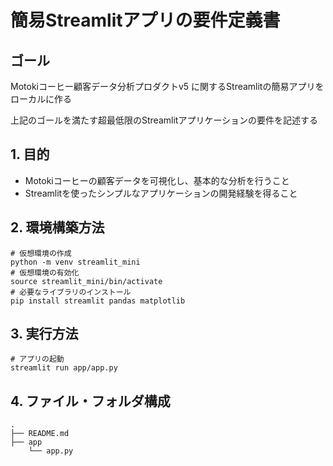 # 簡易Streamlitアプリの要件定義書

## ゴール
Motokiコーヒー顧客データ分析プロダクトv5 に関するStreamlitの簡易アプリをローカルに作る

上記のゴールを満たす超最低限のStreamlitアプリケーションの要件を記述する

## 1. 目的
- Motokiコーヒーの顧客データを可視化し、基本的な分析を行うこと
- Streamlitを使ったシンプルなアプリケーションの開発経験を得ること

## 2. 環境構築方法
```
# 仮想環境の作成
python -m venv streamlit_mini
# 仮想環境の有効化
source streamlit_mini/bin/activate
# 必要なライブラリのインストール
pip install streamlit pandas matplotlib
```

## 3. 実行方法
```
# アプリの起動
streamlit run app/app.py
```

## 4. ファイル・フォルダ構成
```
.
├── README.md
├── app
    └── app.py
```